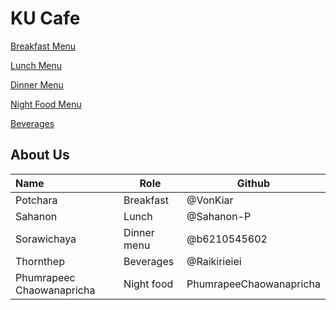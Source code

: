 # KU Cafe

[Breakfast Menu](Menu.md/#Breakfast%20Menu)

[Lunch Menu](Menu.md/##Lunch%20Menu)

[Dinner Menu](Menu.md/#Dinner%20Menu)

[Night Food Menu](Menu.md/#Nightfood%20Menu)

[Beverages](Menu.md/#Beverages%20Menu)

## About Us

| Name      | Role      | Github   |
|:----------|-----------|----------|
| Potchara  | Breakfast | @VonKiar |
| Sahanon | Lunch | @Sahanon-P |
| Sorawichaya | Dinner menu | @b6210545602 |
| Thornthep | Beverages | @Raikirieiei|
| Phumrapeec Chaowanapricha | Night food | PhumrapeeChaowanapricha |

